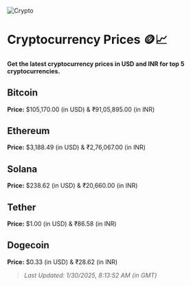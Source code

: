
![Crypto](https://www.techguide.com.au/wp-content/uploads/2020/11/crypto3.jpeg)

# Cryptocurrency Prices 🪙📈

#### Get the latest cryptocurrency prices in USD and INR for top 5 cryptocurrencies.

## Bitcoin

**Price:** $105,170.00 (in USD) & ₹91,05,895.00 (in INR)

## Ethereum

**Price:** $3,188.49 (in USD) & ₹2,76,067.00 (in INR)

## Solana

**Price:** $238.62 (in USD) & ₹20,660.00 (in INR)

## Tether

**Price:** $1.00 (in USD) & ₹86.58 (in INR)

## Dogecoin

**Price:** $0.33 (in USD) & ₹28.62 (in INR)

> _Last Updated: 1/30/2025, 8:13:52 AM (in GMT)_
